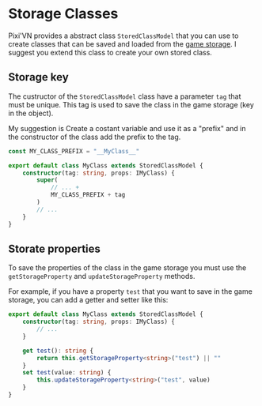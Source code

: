 # Storage Classes

Pixi'VN provides a abstract class `StoredClassModel` that you can use to create classes that can be saved and loaded from the [game storage](Stored-Classes). I suggest you extend this class to create your own stored class.

## Storage key

The custructor of the `StoredClassModel` class have a parameter `tag` that must be unique. This tag is used to save the class in the game storage (key in the object).

My suggestion is Create a costant variable and use it as a "prefix" and in the constructor of the class add the prefix to the tag.

```typescript
const MY_CLASS_PREFIX = "__MyClass__"

export default class MyClass extends StoredClassModel {
    constructor(tag: string, props: IMyClass) {
        super(
            // ... +
            MY_CLASS_PREFIX + tag
        )
        // ...
    }
}
```

## Storate properties

To save the properties of the class in the game storage you must use the `getStorageProperty` and `updateStorageProperty` methods.

For example, if you have a property `test` that you want to save in the game storage, you can add a getter and setter like this:

```typescript
export default class MyClass extends StoredClassModel {
    constructor(tag: string, props: IMyClass) {
        // ...
    }

    get test(): string {
        return this.getStorageProperty<string>("test") || ""
    }
    set test(value: string) {
        this.updateStorageProperty<string>("test", value)
    }
}
```
